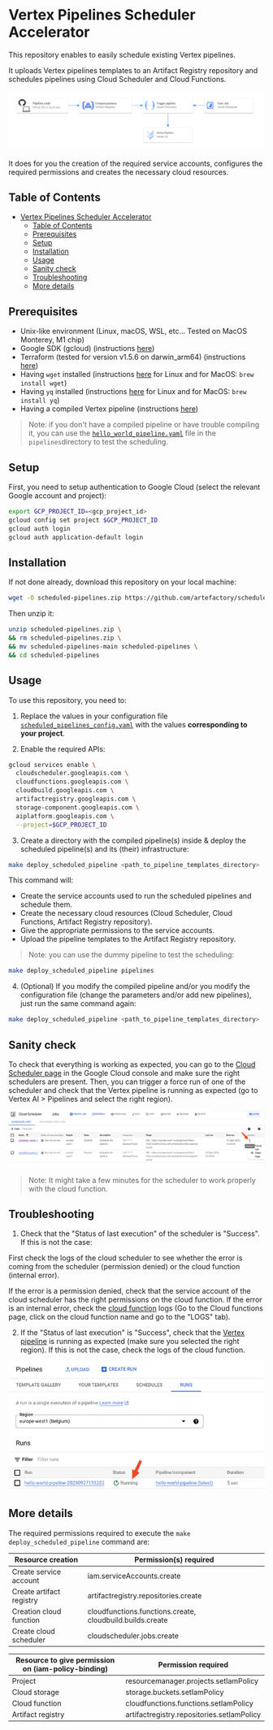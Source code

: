 # Vertex Pipelines Scheduler Accelerator

This repository enables to easily schedule existing Vertex pipelines.

It uploads Vertex pipelines templates to an Artifact Registry repository and schedules pipelines using Cloud Scheduler and Cloud Functions.

<img src="assets/infra.png">

It does for you the creation of the required service accounts, configures the required permissions and creates the necessary cloud resources.

## Table of Contents

- [Vertex Pipelines Scheduler Accelerator](#vertex-pipelines-scheduler-accelerator)
  - [Table of Contents](#table-of-contents)
  - [Prerequisites](#prerequisites)
  - [Setup](#setup)
  - [Installation](#installation)
  - [Usage](#usage)
  - [Sanity check](#sanity-check)
  - [Troubleshooting](#troubleshooting)
  - [More details](#more-details)

## Prerequisites

- Unix-like environment (Linux, macOS, WSL, etc... Tested on MacOS Monterey, M1 chip)
- Google SDK (gcloud) (instructions [here](https://cloud.google.com/sdk/docs/install#installation_instructions))
- Terraform (tested for version v1.5.6 on darwin_arm64) (instructions [here](https://developer.hashicorp.com/terraform/tutorials/aws-get-started/install-cli#install-terraform))
- Having `wget` installed (instructions [here](https://www.gnu.org/software/wget/) for Linux and for MacOS: `brew install wget`)
- Having `yq` installed (instructions [here](https://github.com/mikefarah/yq/#install) for Linux and for MacOS: `brew install yq`)
- Having a compiled Vertex pipeline (instructions [here](https://cloud.google.com/vertex-ai/docs/pipelines/build-pipeline#compile_your_pipeline_into_a_yaml_file))

> Note: if you don't have a compiled pipeline or have trouble compiling it, you can use the [`hello_world_pipeline.yaml`](pipelines/hello_world_pipeline.yaml) file in the `pipelines`directory to test the scheduling.

## Setup

First, you need to setup authentication to Google Cloud (select the relevant Google account and project):

```bash
export GCP_PROJECT_ID=<gcp_project_id>
gcloud config set project $GCP_PROJECT_ID
gcloud auth login
gcloud auth application-default login
```

## Installation

If not done already, download this repository on your local machine:

```bash
wget -O scheduled-pipelines.zip https://github.com/artefactory/scheduled-pipelines/archive/main.zip
```

Then unzip it:

```bash
unzip scheduled-pipelines.zip \
&& rm scheduled-pipelines.zip \
&& mv scheduled-pipelines-main scheduled-pipelines \
&& cd scheduled-pipelines
```

## Usage

To use this repository, you need to:

1. Replace the values in your configuration file  [`scheduled_pipelines_config.yaml`](scheduled_pipelines_config.yaml) with the values **corresponding to your project**.

2. Enable the required APIs:

```bash
gcloud services enable \
  cloudscheduler.googleapis.com \
  cloudfunctions.googleapis.com \
  cloudbuild.googleapis.com \
  artifactregistry.googleapis.com \
  storage-component.googleapis.com \
  aiplatform.googleapis.com \
  --project=$GCP_PROJECT_ID
```

3. Create a directory with the compiled pipeline(s) inside & deploy the scheduled pipeline(s) and its (their) infrastructure:

```bash
make deploy_scheduled_pipeline <path_to_pipeline_templates_directory>
```

This command will:

- Create the service accounts used to run the scheduled pipelines and schedule them.
- Create the necessary cloud resources (Cloud Scheduler, Cloud Functions, Artifact Registry repository).
- Give the appropriate permissions to the service accounts.
- Upload the pipeline templates to the Artifact Registry repository.

> Note: you can use the dummy pipeline to test the scheduling:

```bash
make deploy_scheduled_pipeline pipelines
```

4. (Optional) If you modify the compiled pipeline and/or you modify the configuration file (change the parameters and/or add new pipelines), just run the same command again:

```bash
make deploy_scheduled_pipeline <path_to_pipeline_templates_directory>
```

## Sanity check

To check that everything is working as expected, you can go to the [Cloud Scheduler page](https://console.cloud.google.com/cloudscheduler) in the Google Cloud console and make sure the right schedulers are present.
Then, you can trigger a force run of one of the scheduler and check that the Vertex pipeline is running as expected (go to Vertex AI > Pipelines and select the right region).

<img src="assets/cloud_schedulers.png" alt="Cloud schedulers" />

> Note: It might take a few minutes for the scheduler to work properly with the cloud function.

## Troubleshooting

1. Check that the "Status of last execution" of the scheduler is "Success". If this is not the case:

First check the logs of the cloud scheduler to see whether the error is coming from the scheduler (permission denied) or the cloud function (internal error).

If the error is a permission denied, check that the service account of the cloud scheduler has the right permissions on the cloud function. If the error is an internal error, check the [cloud function](https://console.cloud.google.com/functions) logs (Go to the Cloud functions page, click on the cloud function name and go to the "LOGS" tab).

2. If the "Status of last execution" is "Success", check that the [Vertex pipeline](https://console.cloud.google.com/vertex-ai/pipelines) is running as expected (make sure you selected the right region). If this is not the case, check the logs of the cloud function.

<img src="assets/vertex_pipelines.png" alt="Vertex pipelines" />

## More details

The required permissions required to execute the `make deploy_scheduled_pipeline` command are:

| Resource creation        | Permission(s) required                                    |
| ------------------------ | --------------------------------------------------------- |
| Create service account   | iam.serviceAccounts.create                                |
| Create artifact registry | artifactregistry.repositories.create                      |
| Creation cloud function  | cloudfunctions.functions.create, cloudbuild.builds.create |
| Create cloud scheduler   | cloudscheduler.jobs.create                                |

| Resource to give permission on (iam-policy-binding) | Permission required                        |
| ----------------- | ------------------------------------------ |
| Project           | resourcemanager.projects.setIamPolicy      |
| Cloud storage     | storage.buckets.setIamPolicy               |
| Cloud function    | cloudfunctions.functions.setIamPolicy      |
| Artifact registry | artifactregistry.repositories.setIamPolicy |
